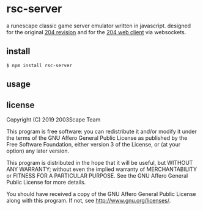# rsc-server

a runescape classic game server emulator written in javascript. designed for the
original [204 revision](https://github.com/2003scape/mudclient204]) and for
the [204 web client](https://github.com/2003scape/rsc-client) via websockets.

## install

    $ npm install rsc-server

## usage

## license
Copyright (C) 2019  2003Scape Team

This program is free software: you can redistribute it and/or modify
it under the terms of the GNU Affero General Public License as
published by the Free Software Foundation, either version 3 of the
License, or (at your option) any later version.

This program is distributed in the hope that it will be useful,
but WITHOUT ANY WARRANTY; without even the implied warranty of
MERCHANTABILITY or FITNESS FOR A PARTICULAR PURPOSE.  See the
GNU Affero General Public License for more details.

You should have received a copy of the GNU Affero General Public License
along with this program.  If not, see http://www.gnu.org/licenses/.
